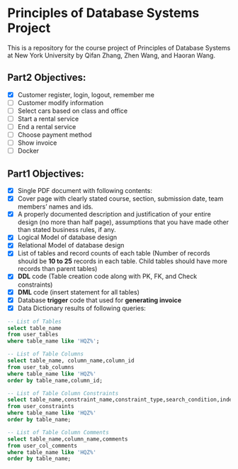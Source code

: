 # Principles of Database Systems Project

This is a repository for the course project of Principles of Database Systems at New York University by Qifan Zhang, Zhen Wang, and Haoran Wang.

## Part2 Objectives:
- [x] Customer register, login, logout, remember me
- [ ] Customer modify information
- [ ] Select cars based on class and office
- [ ] Start a rental service
- [ ] End a rental service
- [ ] Choose payment method
- [ ] Show invoice
- [ ] Docker

## Part1 Objectives:
- [X] Single PDF document with following contents:
- [X] Cover page with clearly stated course, section, submission date, team 
  members’ names and ids.
- [X] A properly documented description and justification of your entire 
  design (no more than half page), assumptions that you have made other 
  than stated business rules, if any.
- [X] Logical Model of database design
- [X] Relational Model of database design
- [X] List of tables and record counts of each table (Number of records should 
  be **10 to 25** records in each table. Child tables should have more records 
  than parent tables)
- [X] **DDL** code (Table creation code along with PK, FK, and Check constraints)
- [X] **DML** code (insert statement for all tables)
- [X] Database **trigger** code that used for **generating invoice**
- [X] Data Dictionary results of following queries:

```sql
-- List of Tables 
select table_name 
from user_tables 
where table_name like 'HQZ%';

-- List of Table Columns 
select table_name, column_name,column_id 
from user_tab_columns 
where table_name like 'HQZ%' 
order by table_name,column_id;

-- List of Table Column Constraints 
select table_name,constraint_name,constraint_type,search_condition,index_name,r_constraint_name,delete_rule 
from user_constraints 
where table_name like 'HQZ%' 
order by table_name;

-- List of Table Column Comments 
select table_name,column_name,comments 
from user_col_comments 
where table_name like 'HQZ%' 
order by table_name;
```



